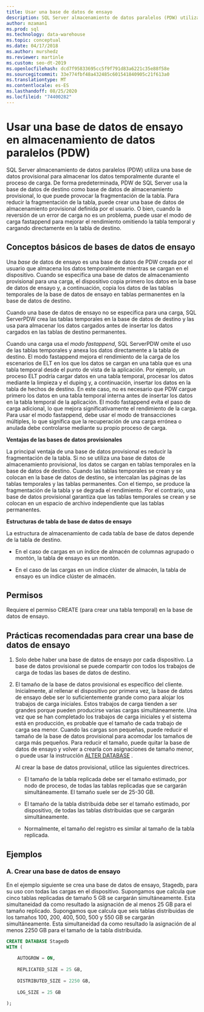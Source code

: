 ```yaml
---
title: Usar una base de datos de ensayo
description: SQL Server almacenamiento de datos paralelos (PDW) utiliza una base de datos provisional para almacenar los datos temporalmente durante el proceso de carga.
author: mzaman1
ms.prod: sql
ms.technology: data-warehouse
ms.topic: conceptual
ms.date: 04/17/2018
ms.author: murshedz
ms.reviewer: martinle
ms.custom: seo-dt-2019
ms.openlocfilehash: dcd7f95833695cc5f9f791d83a6221c35e88f58e
ms.sourcegitcommit: 33e774fbf48a432485c601541840905c21f613a0
ms.translationtype: MT
ms.contentlocale: es-ES
ms.lasthandoff: 08/25/2020
ms.locfileid: "74400282"
---
```

# <a name="using-a-staging-database-in-parallel-data-warehouse-pdw"></a>Usar una base de datos de ensayo en almacenamiento de datos paralelos (PDW)
SQL Server almacenamiento de datos paralelos (PDW) utiliza una base de datos provisional para almacenar los datos temporalmente durante el proceso de carga. De forma predeterminada, PDW de SQL Server usa la base de datos de destino como base de datos de almacenamiento provisional, lo que puede provocar la fragmentación de la tabla. Para reducir la fragmentación de la tabla, puede crear una base de datos de almacenamiento provisional definida por el usuario. O bien, cuando la reversión de un error de carga no es un problema, puede usar el modo de carga fastappend para mejorar el rendimiento omitiendo la tabla temporal y cargando directamente en la tabla de destino.  
  
## <a name="staging-database-basics"></a><a name="StagingDatabase"></a>Conceptos básicos de bases de datos de ensayo  
Una *base* de datos de ensayo es una base de datos de PDW creada por el usuario que almacena los datos temporalmente mientras se cargan en el dispositivo. Cuando se especifica una base de datos de almacenamiento provisional para una carga, el dispositivo copia primero los datos en la base de datos de ensayo y, a continuación, copia los datos de las tablas temporales de la base de datos de ensayo en tablas permanentes en la base de datos de destino.  
  
Cuando una base de datos de ensayo no se especifica para una carga, SQL ServerPDW crea las tablas temporales en la base de datos de destino y las usa para almacenar los datos cargados antes de insertar los datos cargados en las tablas de destino permanentes.  
  
Cuando una carga usa el *modo fastappend*, SQL ServerPDW omite el uso de las tablas temporales y anexa los datos directamente a la tabla de destino. El modo fastappend mejora el rendimiento de la carga de los escenarios de ELT en los que los datos se cargan en una tabla que es una tabla temporal desde el punto de vista de la aplicación. Por ejemplo, un proceso ELT podría cargar datos en una tabla temporal, procesar los datos mediante la limpieza y el duping y, a continuación, insertar los datos en la tabla de hechos de destino. En este caso, no es necesario que PDW cargue primero los datos en una tabla temporal interna antes de insertar los datos en la tabla temporal de la aplicación. El modo fastappend evita el paso de carga adicional, lo que mejora significativamente el rendimiento de la carga. Para usar el modo fastappend, debe usar el modo de transacciones múltiples, lo que significa que la recuperación de una carga errónea o anulada debe controlarse mediante su propio proceso de carga.  
  
**Ventajas de las bases de datos provisionales**  
  
La principal ventaja de una base de datos provisional es reducir la fragmentación de la tabla. Si no se utiliza una base de datos de almacenamiento provisional, los datos se cargan en tablas temporales en la base de datos de destino. Cuando las tablas temporales se crean y se colocan en la base de datos de destino, se intercalan las páginas de las tablas temporales y las tablas permanentes. Con el tiempo, se produce la fragmentación de la tabla y se degrada el rendimiento. Por el contrario, una base de datos provisional garantiza que las tablas temporales se crean y se colocan en un espacio de archivo independiente que las tablas permanentes.  
  
**Estructuras de tabla de base de datos de ensayo**  
  
La estructura de almacenamiento de cada tabla de base de datos depende de la tabla de destino.  
  
-   En el caso de cargas en un índice de almacén de columnas agrupado o montón, la tabla de ensayo es un montón.  
  
-   En el caso de las cargas en un índice clúster de almacén, la tabla de ensayo es un índice clúster de almacén.  
  
## <a name="permissions"></a><a name="Permissions"></a>Permisos  
Requiere el permiso CREATE (para crear una tabla temporal) en la base de datos de ensayo. 

<!-- MISSING LINKS

For more information, see [Grant Permissions to load data](grant-permissions-to-load-data.md).  

-->
  
## <a name="best-practices-for-creating-a-staging-database"></a><a name="CreatingStagingDatabase"></a>Prácticas recomendadas para crear una base de datos de ensayo  
  
1.  Solo debe haber una base de datos de ensayo por cada dispositivo. La base de datos provisional se puede compartir con todos los trabajos de carga de todas las bases de datos de destino.  
  
2.  El tamaño de la base de datos provisional es específico del cliente. Inicialmente, al rellenar el dispositivo por primera vez, la base de datos de ensayo debe ser lo suficientemente grande como para alojar los trabajos de carga iniciales. Estos trabajos de carga tienden a ser grandes porque pueden producirse varias cargas simultáneamente. Una vez que se han completado los trabajos de carga iniciales y el sistema está en producción, es probable que el tamaño de cada trabajo de carga sea menor. Cuando las cargas son pequeñas, puede reducir el tamaño de la base de datos provisional para acomodar los tamaños de carga más pequeños. Para reducir el tamaño, puede quitar la base de datos de ensayo y volver a crearla con asignaciones de tamaño menor, o puede usar la instrucción [ALTER DATABASE](../t-sql/statements/alter-database-transact-sql.md?tabs=sqlpdw) .  
  
    Al crear la base de datos provisional, utilice las siguientes directrices.  
  
    -   El tamaño de la tabla replicada debe ser el tamaño estimado, por nodo de proceso, de todas las tablas replicadas que se cargarán simultáneamente. El tamaño suele ser de 25-30 GB.  
  
    -   El tamaño de la tabla distribuida debe ser el tamaño estimado, por dispositivo, de todas las tablas distribuidas que se cargarán simultáneamente.  
  
    -   Normalmente, el tamaño del registro es similar al tamaño de la tabla replicada.  
  
## <a name="examples"></a><a name="Examples"></a>Ejemplos  
  
### <a name="a-create-a-staging-database"></a>A. Crear una base de datos de ensayo 
En el ejemplo siguiente se crea una base de datos de ensayo, Stagedb, para su uso con todas las cargas en el dispositivo. Supongamos que calcula que cinco tablas replicadas de tamaño 5 GB se cargarán simultáneamente. Esta simultaneidad da como resultado la asignación de al menos 25 GB para el tamaño replicado. Supongamos que calcula que seis tablas distribuidas de los tamaños 100, 200, 400, 500, 500 y 550 GB se cargarán simultáneamente. Esta simultaneidad da como resultado la asignación de al menos 2250 GB para el tamaño de la tabla distribuida.  
  
```sql  
CREATE DATABASE Stagedb  
WITH (  
  
    AUTOGROW = ON,  
  
    REPLICATED_SIZE = 25 GB,  
  
    DISTRIBUTED_SIZE = 2250 GB,  
  
    LOG_SIZE = 25 GB  
  
);  
```  

<!-- MISSING LINKS
 
## See Also  
[Common metadata query examples](metadata-query-examples.md)  

-->
  
